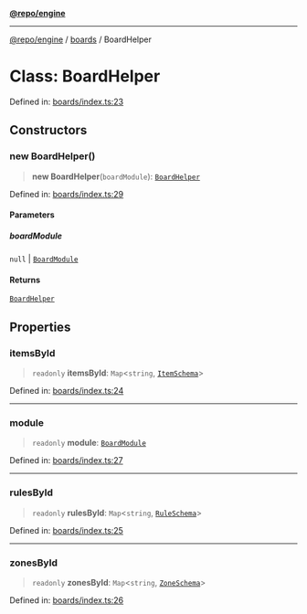 [**@repo/engine**](../../README.md)

---

[@repo/engine](../../modules.md) / [boards](../README.md) / BoardHelper

# Class: BoardHelper

Defined in: [boards/index.ts:23](https://github.com/alexqguo/drinking-board-game-v3/blob/56df34968617deee505d881352afe56efb53b2a4/packages/engine/src/boards/index.ts#L23)

## Constructors

### new BoardHelper()

> **new BoardHelper**(`boardModule`): [`BoardHelper`](BoardHelper.md)

Defined in: [boards/index.ts:29](https://github.com/alexqguo/drinking-board-game-v3/blob/56df34968617deee505d881352afe56efb53b2a4/packages/engine/src/boards/index.ts#L29)

#### Parameters

##### boardModule

`null` | [`BoardModule`](../../index/interfaces/BoardModule.md)

#### Returns

[`BoardHelper`](BoardHelper.md)

## Properties

### itemsById

> `readonly` **itemsById**: `Map`\<`string`, [`ItemSchema`](../../index/interfaces/ItemSchema.md)\>

Defined in: [boards/index.ts:24](https://github.com/alexqguo/drinking-board-game-v3/blob/56df34968617deee505d881352afe56efb53b2a4/packages/engine/src/boards/index.ts#L24)

---

### module

> `readonly` **module**: [`BoardModule`](../../index/interfaces/BoardModule.md)

Defined in: [boards/index.ts:27](https://github.com/alexqguo/drinking-board-game-v3/blob/56df34968617deee505d881352afe56efb53b2a4/packages/engine/src/boards/index.ts#L27)

---

### rulesById

> `readonly` **rulesById**: `Map`\<`string`, [`RuleSchema`](../../rules/type-aliases/RuleSchema.md)\>

Defined in: [boards/index.ts:25](https://github.com/alexqguo/drinking-board-game-v3/blob/56df34968617deee505d881352afe56efb53b2a4/packages/engine/src/boards/index.ts#L25)

---

### zonesById

> `readonly` **zonesById**: `Map`\<`string`, [`ZoneSchema`](../../index/interfaces/ZoneSchema.md)\>

Defined in: [boards/index.ts:26](https://github.com/alexqguo/drinking-board-game-v3/blob/56df34968617deee505d881352afe56efb53b2a4/packages/engine/src/boards/index.ts#L26)
